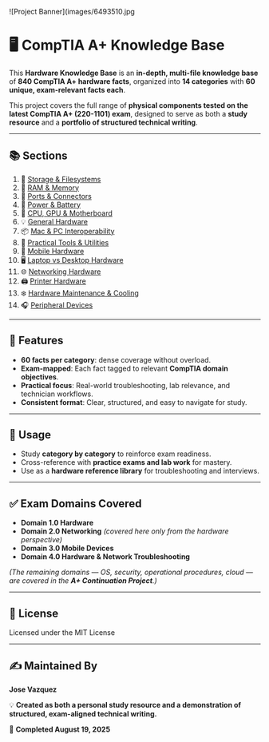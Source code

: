 ![Project Banner](images/6493510.jpg

# 🖥️ CompTIA A+ Knowledge Base  

This **Hardware Knowledge Base** is an **in-depth, multi-file knowledge base** of **840 CompTIA A+ hardware facts**, organized into **14 categories** with **60 unique, exam-relevant facts each**.  

This project covers the full range of **physical components tested on the latest CompTIA A+ (220-1101) exam**, designed to serve as both a **study resource** and a **portfolio of structured technical writing**.  

---

## 📚 Sections  

1. 💾 [Storage & Filesystems](sections/01-storage-and-filesystems.md)  
2. 🧠 [RAM & Memory](sections/02-ram-memory.md)  
3. 🔌 [Ports & Connectors](sections/03-ports-connectors.md)  
4. 🔋 [Power & Battery](sections/04-power-and-battery.md)  
5. 🧩 [CPU, GPU & Motherboard](sections/05-cpu-gpu-motherboard.md)  
6. 💡 [General Hardware](sections/06-general-hardware.md)  
7. 📦 [Mac & PC Interoperability](sections/07-mac-pc-interoperability.md)  
8. 🧰 [Practical Tools & Utilities](sections/08-practical-tools-utilities.md)  
9. 📱 [Mobile Hardware](sections/09-mobile-hardware.md)  
10. 🖥️ [Laptop vs Desktop Hardware](sections/10-laptop-vs-desktop-hardware.md)  
11. 🌐 [Networking Hardware](sections/11-networking-hardware.md)  
12. 🖨️ [Printer Hardware](sections/12-printer-hardware.md)  
13. ❄️ [Hardware Maintenance & Cooling](sections/13-maintenance-cooling.md)  
14. 🎧 [Peripheral Devices](sections/14-peripheral-devices.md)  

---

## 🎯 Features  

- **60 facts per category**: dense coverage without overload.  
- **Exam-mapped**: Each fact tagged to relevant **CompTIA domain objectives**.  
- **Practical focus**: Real-world troubleshooting, lab relevance, and technician workflows.  
- **Consistent format**: Clear, structured, and easy to navigate for study.  

---

## 🚀 Usage  

- Study **category by category** to reinforce exam readiness.  
- Cross-reference with **practice exams and lab work** for mastery.  
- Use as a **hardware reference library** for troubleshooting and interviews.  

---

## ✅ Exam Domains Covered  

- **Domain 1.0 Hardware**  
- **Domain 2.0 Networking** *(covered here only from the hardware perspective)*  
- **Domain 3.0 Mobile Devices**  
- **Domain 4.0 Hardware & Network Troubleshooting**  

*(The remaining domains — OS, security, operational procedures, cloud — are covered in the **A+ Continuation Project**.)*  

---

## 📜 License  
Licensed under the MIT License  

---

## ✍️ Maintained By  
**Jose Vazquez**  

💡 **Created as both a personal study resource and a demonstration of structured, exam-aligned technical writing.**  

📅 **Completed August 19, 2025**  
    

